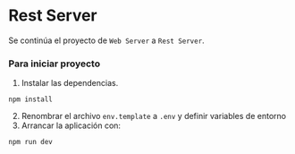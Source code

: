 # Rest Server

Se continúa el proyecto de `Web Server` a `Rest Server`.

### Para iniciar proyecto

1. Instalar las dependencias. 
```
npm install
```
2. Renombrar el archivo `env.template` a `.env` y definir variables de entorno
3. Arrancar la aplicación con:
```
npm run dev
```
